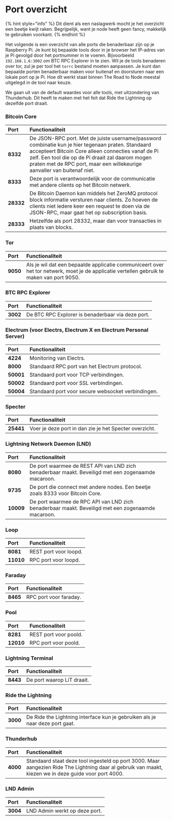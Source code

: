 # Port overzicht

{% hint style="info" %}
Dit dient als een naslagwerk mocht je het overzicht een beetje kwijt raken. Begrijpelijk, want je node heeft geen fancy, makkelijk te gebruiken voorkant.
{% endhint %}

Het volgende is een overzicht van alle ports die benaderbaar zijn op je Raspberry Pi. Je kunt bij bepaalde tools door in je browser het IP-adres van je Pi gevolgd door het portnummer in te voeren. Bijvoorbeeld `192.168.1.6:3002` om BTC RPC Explorer in te zien. Wil je de tools benaderen over tor, zul je per tool het `torrc` bestand moeten aanpassen. Je kunt dan bepaalde porten benaderbaar maken voor buitenaf en doorsturen naar een lokale port op je Pi. Hoe dit werkt staat binnen The Road to Node meestal uitgelegd in de tool naar keuze.

We gaan uit van de default waardes voor alle tools, met uitzondering van Thunderhub. Dit heeft te maken met het feit dat Ride the Lightning op dezelfde port draait.

### Bitcoin Core

| Port | Functionaliteit |
| :--- | :--- |
| **8332** | De JSON-RPC port. Met de juiste username/password combinatie kun je hier tegenaan praten. Standaard accepteert Bitcoin Core alleen connecties vanaf de Pi zelf. Een tool die op de Pi draait zal daarom mogen praten met de RPC port, maar een willekeurige aanvaller van buitenaf niet. |
| **8333** | Deze port is verantwoordelijk voor de communicatie met andere clients op het Bitcoin netwerk. |
| **28332** | De Bitcoin Daemon kan middels het ZeroMQ protocol block informatie versturen naar clients. Zo hoeven de clients niet iedere keer een request te doen via de JSON-RPC, maar gaat het op subscription basis. |
| **28333** | Hetzelfde als port 28332, maar dan voor transacties in plaats van blocks. |

### Tor

| Port | Functionaliteit |
| :--- | :--- |
| **9050** | Als je wil dat een bepaalde applicatie communiceert over het tor netwerk, moet je de applicatie vertellen gebruik te maken van port 9050. |

### BTC RPC Explorer

| Port | Functionaliteit |
| :--- | :--- |
| **3002** | De BTC RPC Explorer is benaderbaar via deze port. |

### Electrum \(voor Electrs, Electrum X en Electrum Personal Server\)

| Port | Functionaliteit |
| :--- | :--- |
| **4224** | Monitoring van Electrs. |
| **8000** | Standaard RPC port van het Electrum protocol. |
| **50001** | Standaard port voor TCP verbindingen. |
| **50002** | Standaard port voor SSL verbindingen. |
| **50004** | Standaard port voor secure websocket verbindingen. |

### Specter

| Port | Functionaliteit |
| :--- | :--- |
| **25441** | Voer je deze port in dan zie je het Specter overzicht. |

### Lightning Network Daemon (LND)

| Port | Functionaliteit |
| :--- | :--- |
| **8080** | De port waarmee de REST API van LND zich benaderbaar maakt. Beveiligd met een zogenaamde macaroon. |
| **9735** | De port die connect met andere nodes. Een beetje zoals 8333 voor Bitcoin Core. |
| **10009** | De port waarmee de RPC API van LND zich benaderbaar maakt. Beveiligd met een zogenaamde macaroon. |

### Loop

| Port | Functionaliteit |
| :--- | :--- |
| **8081** | REST port voor loopd. |
| **11010** | RPC port voor loopd. |

### Faraday

| Port | Functionaliteit |
| :--- | :--- |
| **8465** | RPC port voor faraday. |

### Pool

| Port | Functionaliteit |
| :--- | :--- |
| **8281** | REST port voor poold. |
| **12010** | RPC port voor poold. |

### Lightning Terminal

| Port | Functionaliteit |
| :--- | :--- |
| **8443** | De port waarop LiT draait. |

### Ride the Lightning

| Port | Functionaliteit |
| :--- | :--- |
| **3000** | De Ride the Lightning interface kun je gebruiken als je naar deze port gaat. |

### Thunderhub

| Port | Functionaliteit |
| :--- | :--- |
| **4000** | Standaard staat deze tool ingesteld op port 3000. Maar aangezien Ride The Lightning daar al gebruik van maakt, kiezen we in deze guide voor port 4000. |

### LND Admin

| Port | Functionaliteit |
| :--- | :--- |
| **3004** | LND Admin werkt op deze port. |

